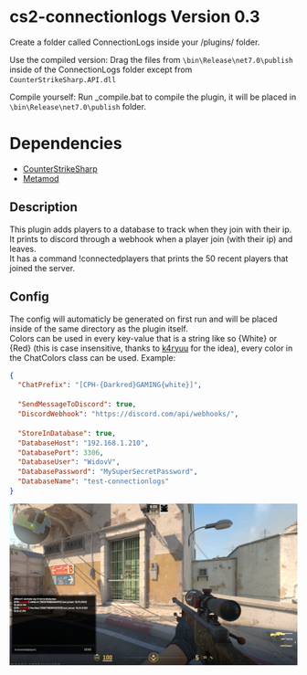 # cs2-connectionlogs Version 0.3
 Create a folder called ConnectionLogs inside your /plugins/ folder.  
 
 Use the compiled version: Drag the files from `\bin\Release\net7.0\publish` inside of the ConnectionLogs folder except from `CounterStrikeSharp.API.dll`  
 
 Compile yourself: Run _compile.bat to compile the plugin, it will be placed in `\bin\Release\net7.0\publish` folder.

# Dependencies
- [CounterStrikeSharp](https://docs.cssharp.dev/)
- [Metamod](https://www.sourcemm.net/downloads.php/?branch=master)

## Description
This plugin adds players to a database to track when they join with their ip.  
It prints to discord through a webhook when a player join (with their ip) and leaves.  
It has a command !connectedplayers that prints the 50 recent players that joined the server.

## Config
The config will automaticly be generated on first run and will be placed inside of the same directory as the plugin itself.  
Colors can be used in every key-value that is a string like so {White} or {Red} (this is case insensitive, thanks to [k4ryuu](https://github.com/K4ryuu) for the idea), every color in the ChatColors class can be used.
Example:
```json
{
  "ChatPrefix": "[CPH-{Darkred}GAMING{white}]",

  "SendMessageToDiscord": true,
  "DiscordWebhook": "https://discord.com/api/webhooks/",

  "StoreInDatabase": true,
  "DatabaseHost": "192.168.1.210",
  "DatabasePort": 3306,
  "DatabaseUser": "WidovV",
  "DatabasePassword": "MySuperSecretPassword",
  "DatabaseName": "test-connectionlogs"
}
```

![Alt text](image.png)

